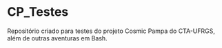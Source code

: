 # CP_Testes
Repositório criado para testes do projeto Cosmic Pampa do CTA-UFRGS, além de outras aventuras em Bash.
